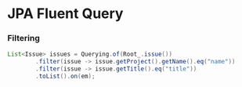 # JPA Fluent Query


### Filtering

```java
List<Issue> issues = Querying.of(Root_.issue())
        .filter(issue -> issue.getProject().getName().eq("name"))
        .filter(issue -> issue.getTitle().eq("title"))
        .toList().on(em);
```


